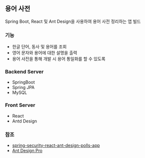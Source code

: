 ## 용어 사전

Spring Boot, React 및 Ant Design을 사용하여 용어 사전 정리하는 앱 빌드

### 기능

- 한글 단어, 동사 및 용어를 조회
- 영어 문자와 용어에 대한 설명을 출력
- 용어 사전을 통해 개발 시 용어 통일화를 할 수 있도록

### Backend Server

- SpringBoot
- Spring JPA
- MySQL

### Front Server

- React
- Antd Design

### 참조

- [spring-security-react-ant-design-polls-app](https://github.com/callicoder/spring-security-react-ant-design-polls-app)
- [Ant Design Pro](https://v2-pro.ant.design/docs/getting-started)
